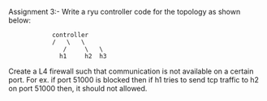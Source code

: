 Assignment 3:-
Write a ryu controller code for the topology as shown below:
	
				controller
				/   \	\
			       /     \	 \
			      h1     h2  h3
Create a L4 firewall such that communication is not available on a certain port. 
For ex. if port 51000 is blocked then if h1 tries to send tcp traffic to h2 on port 51000 then, it should not allowed.
